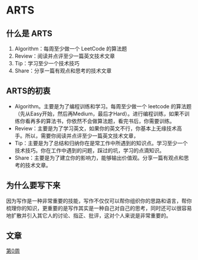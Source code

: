 # ARTS

## 什么是 ARTS

1. Algorithm：每周至少做一个 LeetCode 的算法题
2. Review：阅读并点评至少一篇英文技术文章
3. Tip：学习至少一个技术技巧
4. Share：分享一篇有观点和思考的技术文章

## ARTS的初衷

* Algorithm。主要是为了编程训练和学习。每周至少做一个 leetcode 的算法题（先从Easy开始，然后再Medium，最后才Hard）。进行编程训练，如果不训练你看再多的算法书，你依然不会做算法题，看完书后，你需要训练。
* Review：主要是为了学习英文，如果你的英文不行，你基本上无缘技术高手。所以，需要你阅读并点评至少一篇英文技术文章，
* Tip：主要是为了总结和归纳你在是常工作中所遇到的知识点。学习至少一个技术技巧。你在工作中遇到的问题，踩过的坑，学习的点滴知识。
* Share：主要是为了建立你的影响力，能够输出价值观。分享一篇有观点和思考的技术文章。

## 为什么要写下来

因为写作是一种非常重要的技能，写作不仅仅可以帮你组织你的思路和语言，帮你梳理你的知识，更重要的是写作其实是一种自己对自己的思考，同时还可以很容易地扩散并引入其它人的讨论、指正、批评，这对个人来说是非常重要的。

## 文章

[第0周](post/第0周.md)